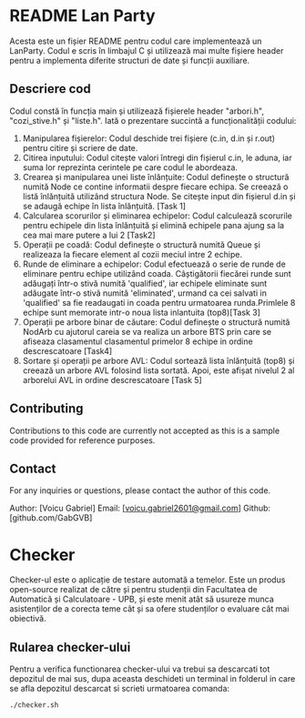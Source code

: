 # README Lan Party

Acesta este un fișier README pentru codul care implementează un LanParty. Codul e scris în limbajul C și utilizează mai multe fișiere header pentru a implementa diferite structuri de date și funcții auxiliare.
##  Descriere cod

Codul constă în funcția main și utilizează fișierele header "arbori.h", "cozi_stive.h" și "liste.h". Iată o prezentare succintă a funcționalității codului:
1.  Manipularea fișierelor: Codul deschide trei fișiere (c.in, d.in și r.out) pentru citire și scriere de date.
2.  Citirea inputului: Codul citește valori întregi din fișierul c.in, le aduna, iar suma lor reprezinta cerintele pe care codul le abordeaza.
3.  Crearea și manipularea unei liste înlănțuite: Codul definește o structură numită Node ce contine informatii despre fiecare echipa. Se creează o listă înlănțuită utilizând structura Node. Se citește input din fișierul d.in și se adaugă echipe în lista înlănțuită. [Task 1]
4.  Calcularea scorurilor și eliminarea echipelor: Codul calculează scorurile pentru echipele din lista înlănțuită și elimină echipele pana ajung sa la cea mai mare putere a lui 2 [Task2]
5.  Operații pe coadă: Codul definește o structură numită Queue și realizeaza la fiecare element al cozii meciul intre 2 echipe.
6.  Runde de eliminare a echipelor: Codul efectuează o serie de runde de eliminare pentru echipe utilizând coada. Câștigătorii fiecărei runde sunt adăugați într-o stivă numită 'qualified', iar echipele eliminate sunt adăugate într-o stivă numită 'eliminated', urmand ca cei salvati in 'qualified' sa fie readaugati in coada pentru urmatoarea runda.Primlele 8 echipe sunt memorate intr-o noua lista inlantuita (top8)[Task 3]
7.  Operații pe arbore binar de căutare: Codul definește o structură numită NodArb cu ajutorul careia se va realiza un arbore BTS prin care se afiseaza clasamentul  clasamentul primelor 8 echipe in ordine descrescatoare [Task4]
8.  Sortare și operații pe arbore AVL: Codul sortează lista înlănțuită (top8) și creează un arbore AVL folosind lista sortată. Apoi, este afișat nivelul 2 al arborelui AVL in ordine descrescatoare [Task 5]

## Contributing

Contributions to this code are currently not accepted as this is a sample code provided for reference purposes.
## Contact

For any inquiries or questions, please contact the author of this code.

Author: [Voicu Gabriel]
Email: [voicu.gabriel2601@gmail.com]
Github:[github.com/GabGVB]
# Checker
Checker-ul este o aplicație de testare automată a temelor. Este un produs open-source realizat de către și pentru studenții din Facultatea de Automatică și Calculatoare - UPB, și este menit atât să usureze munca asistenților de a corecta teme cât și sa ofere studenților o evaluare cât mai obiectivă.

## Rularea checker-ului
Pentru a verifica functionarea checker-ului va trebui sa descarcati tot depozitul de mai sus, dupa aceasta deschideti un terminal in folderul in care se afla depozitul descarcat si scrieti urmatoarea comanda:
```shell
./checker.sh
````

